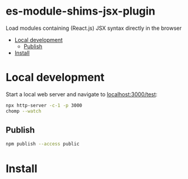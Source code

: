 # es-module-shims-jsx-plugin

Load modules containing (React.js) JSX syntax directly in the browser

<!-- START doctoc generated TOC please keep comment here to allow auto update -->
<!-- DON'T EDIT THIS SECTION, INSTEAD RE-RUN doctoc TO UPDATE -->

- [Local development](#local-development)
  - [Publish](#publish)
- [Install](#install)

<!-- END doctoc generated TOC please keep comment here to allow auto update -->


# Local development
Start a local web server and navigate to [localhost:3000/test](http://localhost:3000/test):

```sh
npx http-server -c-1 -p 3000
chomp --watch
```

## Publish
```sh
npm publish --access public
```

# Install
